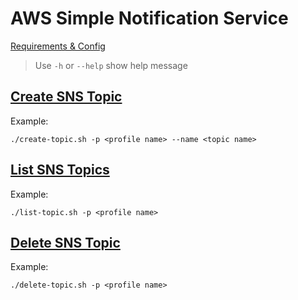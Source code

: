 # AWS Simple Notification Service

[Requirements & Config](../)

> Use `-h` or `--help` show help message

## [Create SNS Topic](create-topic.sh)

Example:

```shell
./create-topic.sh -p <profile name> --name <topic name>
```

## [List SNS Topics](list-topics.sh)

Example:

```shell
./list-topic.sh -p <profile name>
```

## [Delete SNS Topic](delete-topic.sh)

Example:

```shell
./delete-topic.sh -p <profile name>
```
